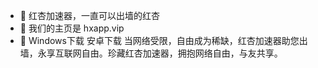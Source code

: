 - 👋 红杏加速器，一直可以出墙的红杏
- 👀 我们的主页是 hxapp.vip
- 🌱 Windows下载   安卓下载
     当网络受限，自由成为稀缺，红杏加速器助您出墙，永享互联网自由。珍藏红杏加速器，拥抱网络自由，与友共享。

<!---
Hongxinvpn/Hongxinvpn is a ✨ special ✨ repository because its `README.md` (this file) appears on your GitHub profile.
You can click the Preview link to take a look at your changes.
--->
